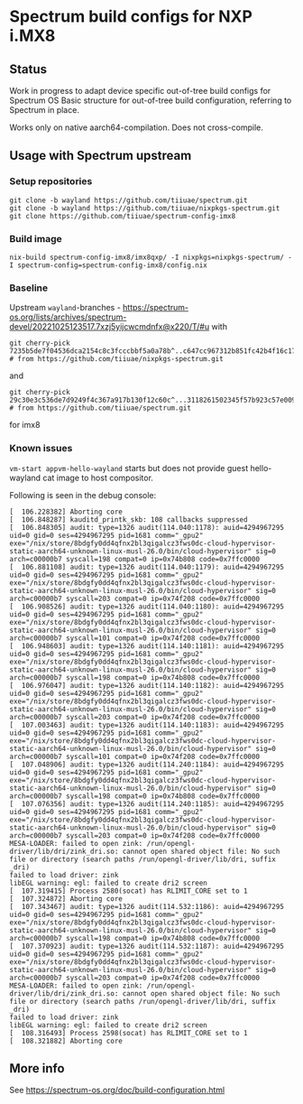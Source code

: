 # Spectrum build configs for NXP i.MX8

## Status

Work in progress to adapt device specific out-of-tree build configs for Spectrum OS
Basic structure for out-of-tree build configuration, referring to Spectrum in place.

Works only on native aarch64-compilation. Does not cross-compile.

## Usage with Spectrum upstream

### Setup repositories

    git clone -b wayland https://github.com/tiiuae/spectrum.git
    git clone -b wayland https://github.com/tiiuae/nixpkgs-spectrum.git
    git clone https://github.com/tiiuae/spectrum-config-imx8

### Build image

    nix-build spectrum-config-imx8/imx8qxp/ -I nixpkgs=nixpkgs-spectrum/ -I spectrum-config=spectrum-config-imx8/config.nix


### Baseline

Upstream `wayland`-branches - https://spectrum-os.org/lists/archives/spectrum-devel/20221025123517.7xzj5yijcwcmdnfx@x220/T/#u
with

    git cherry-pick 7235b5de7f04536dca2154c8c3fcccbbf5a0a78b^..c647cc967312b851fc42b4f16c17f0f05d96985a
    # from https://github.com/tiiuae/nixpkgs-spectrum.git

and

    git cherry-pick 29c30e3c536de7d9249f4c367a917b130f12c60c^...3118261502345f57b923c57e0097024bfc097554
    # from https://github.com/tiiuae/spectrum.git

for imx8

### Known issues

`vm-start appvm-hello-wayland` starts but does not provide guest hello-wayland cat image to host compositor.

Following is seen in the debug console:
```
[  106.228382] Aborting core
[  106.848287] kauditd_printk_skb: 108 callbacks suppressed
[  106.848305] audit: type=1326 audit(114.040:1178): auid=4294967295 uid=0 gid=0 ses=4294967295 pid=1681 comm="_gpu2" exe="/nix/store/8bdgfy0dd4qfnx2bl3qigalcz3fws0dc-cloud-hypervisor-static-aarch64-unknown-linux-musl-26.0/bin/cloud-hypervisor" sig=0 arch=c00000b7 syscall=198 compat=0 ip=0x74b808 code=0x7ffc0000
[  106.881108] audit: type=1326 audit(114.040:1179): auid=4294967295 uid=0 gid=0 ses=4294967295 pid=1681 comm="_gpu2" exe="/nix/store/8bdgfy0dd4qfnx2bl3qigalcz3fws0dc-cloud-hypervisor-static-aarch64-unknown-linux-musl-26.0/bin/cloud-hypervisor" sig=0 arch=c00000b7 syscall=203 compat=0 ip=0x74f208 code=0x7ffc0000
[  106.908526] audit: type=1326 audit(114.040:1180): auid=4294967295 uid=0 gid=0 ses=4294967295 pid=1681 comm="_gpu2" exe="/nix/store/8bdgfy0dd4qfnx2bl3qigalcz3fws0dc-cloud-hypervisor-static-aarch64-unknown-linux-musl-26.0/bin/cloud-hypervisor" sig=0 arch=c00000b7 syscall=101 compat=0 ip=0x74f208 code=0x7ffc0000
[  106.948603] audit: type=1326 audit(114.140:1181): auid=4294967295 uid=0 gid=0 ses=4294967295 pid=1681 comm="_gpu2" exe="/nix/store/8bdgfy0dd4qfnx2bl3qigalcz3fws0dc-cloud-hypervisor-static-aarch64-unknown-linux-musl-26.0/bin/cloud-hypervisor" sig=0 arch=c00000b7 syscall=198 compat=0 ip=0x74b808 code=0x7ffc0000
[  106.976047] audit: type=1326 audit(114.140:1182): auid=4294967295 uid=0 gid=0 ses=4294967295 pid=1681 comm="_gpu2" exe="/nix/store/8bdgfy0dd4qfnx2bl3qigalcz3fws0dc-cloud-hypervisor-static-aarch64-unknown-linux-musl-26.0/bin/cloud-hypervisor" sig=0 arch=c00000b7 syscall=203 compat=0 ip=0x74f208 code=0x7ffc0000
[  107.003463] audit: type=1326 audit(114.140:1183): auid=4294967295 uid=0 gid=0 ses=4294967295 pid=1681 comm="_gpu2" exe="/nix/store/8bdgfy0dd4qfnx2bl3qigalcz3fws0dc-cloud-hypervisor-static-aarch64-unknown-linux-musl-26.0/bin/cloud-hypervisor" sig=0 arch=c00000b7 syscall=101 compat=0 ip=0x74f208 code=0x7ffc0000
[  107.048906] audit: type=1326 audit(114.240:1184): auid=4294967295 uid=0 gid=0 ses=4294967295 pid=1681 comm="_gpu2" exe="/nix/store/8bdgfy0dd4qfnx2bl3qigalcz3fws0dc-cloud-hypervisor-static-aarch64-unknown-linux-musl-26.0/bin/cloud-hypervisor" sig=0 arch=c00000b7 syscall=198 compat=0 ip=0x74b808 code=0x7ffc0000
[  107.076356] audit: type=1326 audit(114.240:1185): auid=4294967295 uid=0 gid=0 ses=4294967295 pid=1681 comm="_gpu2" exe="/nix/store/8bdgfy0dd4qfnx2bl3qigalcz3fws0dc-cloud-hypervisor-static-aarch64-unknown-linux-musl-26.0/bin/cloud-hypervisor" sig=0 arch=c00000b7 syscall=203 compat=0 ip=0x74f208 code=0x7ffc0000
MESA-LOADER: failed to open zink: /run/opengl-driver/lib/dri/zink_dri.so: cannot open shared object file: No such file or directory (search paths /run/opengl-driver/lib/dri, suffix _dri)
failed to load driver: zink
libEGL warning: egl: failed to create dri2 screen
[  107.319415] Process 2580(socat) has RLIMIT_CORE set to 1
[  107.324872] Aborting core
[  107.343467] audit: type=1326 audit(114.532:1186): auid=4294967295 uid=0 gid=0 ses=4294967295 pid=1681 comm="_gpu2" exe="/nix/store/8bdgfy0dd4qfnx2bl3qigalcz3fws0dc-cloud-hypervisor-static-aarch64-unknown-linux-musl-26.0/bin/cloud-hypervisor" sig=0 arch=c00000b7 syscall=198 compat=0 ip=0x74b808 code=0x7ffc0000
[  107.370923] audit: type=1326 audit(114.532:1187): auid=4294967295 uid=0 gid=0 ses=4294967295 pid=1681 comm="_gpu2" exe="/nix/store/8bdgfy0dd4qfnx2bl3qigalcz3fws0dc-cloud-hypervisor-static-aarch64-unknown-linux-musl-26.0/bin/cloud-hypervisor" sig=0 arch=c00000b7 syscall=203 compat=0 ip=0x74f208 code=0x7ffc0000
MESA-LOADER: failed to open zink: /run/opengl-driver/lib/dri/zink_dri.so: cannot open shared object file: No such file or directory (search paths /run/opengl-driver/lib/dri, suffix _dri)
failed to load driver: zink
libEGL warning: egl: failed to create dri2 screen
[  108.316493] Process 2598(socat) has RLIMIT_CORE set to 1
[  108.321882] Aborting core
```

## More info

See https://spectrum-os.org/doc/build-configuration.html
